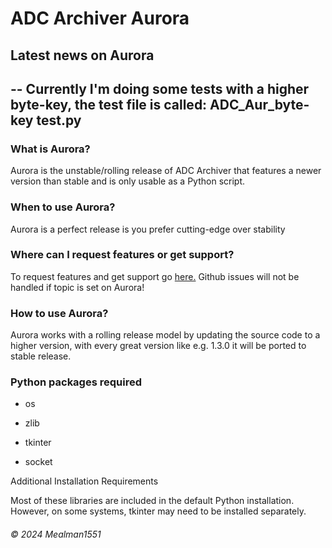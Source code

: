# ADC Archiver Aurora

## Latest news on Aurora
--
Currently I'm doing some tests with a higher byte-key, the test file is called: ADC_Aur_byte-key test.py
--
### What is Aurora?

Aurora is the unstable/rolling release of ADC Archiver that features a newer version than stable and is only usable as a Python script.

### When to use Aurora?

Aurora is a perfect release is you prefer cutting-edge over stability

### Where can I request features or get support?

To request features and get support go [here.](https://github.com/Mealman1551/ADC/discussions/categories/adc-unstable-aurora)
Github issues will not be handled if topic is set on Aurora!

### How to use Aurora?

Aurora works with a rolling release model by updating the source code to a higher version, with every great version like e.g. 1.3.0 it will be ported to stable release.

### Python packages required

- os

- zlib

- tkinter

- socket

Additional Installation Requirements

Most of these libraries are included in the default Python installation. However, on some systems, tkinter may need to be installed separately.

###### © 2024 Mealman1551
